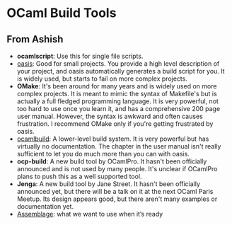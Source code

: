 # OCaml Build Tools

## From Ashish
* **ocamlscript**: Use this for single file scripts.
* [oasis](https://github.com/ocaml/oasis): Good for small projects. You provide a high level description of your project, and oasis automatically generates a build script for you. It is widely used, but starts to fail on more complex projects.
* **OMake**: It's been around for many years and is widely used on more complex projects. It is meant to mimic the syntax of Makefile's but is actually a full fledged programming language. It is very powerful, not too hard to use once you learn it, and has a comprehensive 200 page user manual. However, the syntax is awkward and often causes frustration. I recommend OMake only if you're getting frustrated by oasis.
* [ocamlbuild](http://projects.camlcity.org/projects/findlib.html): A lower-level build system. It is very powerful but has virtually no documentation. The chapter in the user manual isn't really sufficient to let you do much more than you can with oasis.
* **ocp-build**: A new build tool by OCamlPro. It hasn't been officially announced and is not used by many people. It's unclear if OCamlPro plans to push this as a well supported tool.
* **Jenga**: A new build tool by Jane Street. It hasn't been officially announced yet, but there will be a talk on it at the next OCaml Paris Meetup. Its design appears good, but there aren't many examples or documentation yet.
* [Assemblage](https://github.com/samoht/assemblage): what we want to use when it’s ready

